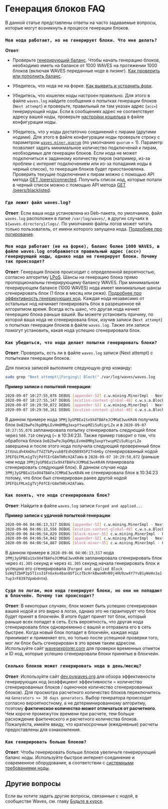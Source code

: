 # Генерация блоков FAQ

В данной статье представлены ответы на часто задаваемые вопросы, которые могут возникнуть в процессе генерации блоков.

### `Моя нода работает, но не генерирует блоки. Что мне делать?`

**Ответ**:

* Проверьте [генерирующий баланс](/ru/blockchain/account/account-balance#баланс-в-токене-waves). Чтобы начать генерацию блоков, необходимо иметь на балансе от 1000 WAVES на протяжении 1000 блоков (включая WAVES переданные ноде в лизинг). [Как проверить или пополнить баланс](/ru/blockchain/account/account-balance#пополнение-и-просмотр-баланса-аккаунта).

* Убедитесь, что нода не на форке. [Как выявить и устранить форк](/ru/waves-node/#работа-с-форками).

* Убедитесь, что кошелек ноды настроен правильно. Для этого в файле `waves.log` найдите сообщения о попытках генерации блоков (`Next attempt`) и проверьте, правильный ли там указан адрес (`acc=`) генерирующей ноды. Если в сообщениях адрес не соответствует адресу вашей ноды, проверьте [настройки кошелька](/ru/waves-node/node-configuration#настройки-кошелька) в файле конфигурации ноды.

* Убедитесь, что у ноды достаточно соединений с пирами (другими нодами).
Для этого в файле конфигурации ноды проверьте строку с параметром [`waves.miner.quorum`](/ru/waves-node/node-configuration#настроики-генератора-блоков) (по умолчанию `quorum` = 1). Параметр позволяет задать минимальное количество подключений к пирам, необходимых для генерации блоков. Если нода не может подключиться к заданному количеству пиров (например, из-за проблем с интернет подключением или из-за попадания ноды в черный список), то генерация блоков будет приостановлена. Проверить текущие подключения к пирам можно с помощью API метода [GET /peers/connected](/ru/waves-node/node-api/peers#get-peers-connected). Получить список нод, которые попали в черный список можно с помощью API метода [GET /peers/blacklisted](/ru/waves-node/node-api/peers#get-peers-blacklisted).

### `Где лежит файл waves.log?`

**Ответ**: Если ваша нода установлена из Deb-пакета, по умолчанию, файл `waves.log` расположен в папке `/var/log/waves/`, в других случаях в `${waves.directory}/logs/`. По умолчанию файлы логов может читать только пользователь, от имени которого запущена нода. [Подробнее про логирование](/ru/waves-node/logging-configuration).

### `Моя нода работает (не на форке), баланс более 1000 WAVES, в файле waves.log отображается правильный адрес (acc=) генерирующей ноды, однако нода не генерирует блоки. Почему так происходит?`

**Ответ**: Генерация блоков происходит с определенной вероятностью, согласно алгоритму [LPoS](/ru/blockchain/glossary#lpos). Шансы на генерацию блока прямо пропорциональны генерирующему балансу WAVES. При минимальном генерирующем балансе (1000 WAVES) нода имеет минимальные шансы сгенерировать блок (1 блок в месяц или реже). [Подробнее про эффективность генерирующих нод](#сколько-блоков-может-генерировать-нода-в-деньмесяц). Каждая нода независимо от остальных нод начинает генерировать блок в разрешенное ей алгоритмом время. Всегда есть шанс, что другая нода начнет генерацию блока раньше вашей. Вы можете установить причину, по которой ваша нода не сгенерировала блок, изучив записи (`Next attempt`) о попытках генерации блоков в файле `waves.log`. Также эти записи помогут установить, какая нода успешно сгенерировала блок.

### `Как убедиться, что нода делает попытки генерировать блоки?`

**Ответ**: Проверить, есть ли в файле `waves.log` записи (Next attempt) с попытками генерации блоков.

Для поиска записей выполните следующую grep команду:

```bash
sudo grep "Next attempt\|Forging\| Block(" /var/log/waves/waves.log
```

**Пример записи с попыткой генерации**:

```bash
2020-09-07 10:27:55,076 DEBUG [appender-52] c.w.mining.MinerImpl - Next attempt for acc=3PMj3yGPBEa1Sx9X4TBAFeJCMMaE3wvKR4N in 508.710 seconds
2020-09-07 10:27:55,147 DEBUG [ecution-context-global-48] c.w.s.a.BlockAppender$ - [2ecdf572 134.209.30.86:56992] Appended Block(DeB2bwPeJkpDMpLEvHm8MRg3axpYtwupMZi5uRigrLZo,CPX3P6rvYttUhUFtM2MTHdJ4AALFyfdfDey5oH9CGJXP,3PJEPHsDNtfDRxxaja8wEp3mCXp5kpLYsLS,1599474474614,[])
2020-09-07 10:29:50,072 DEBUG [appender-52] c.w.mining.MinerImpl - Next attempt for acc=3PMj3yGPBEa1Sx9X4TBAFeJCMMaE3wvKR4N in 457.722 seconds
2020-09-07 10:29:50,161 DEBUG [ecution-context-global-48] c.w.s.a.BlockAppender$ - [7895562c 173.249.1.184:60940] Appended Block(2fXUoLdh4XmDkuTfdZ7bPyvubBfEdhQ989X5P27nbHby,8hs8fTy52sJyzJwxMb75A38JAxsEPjycMTyfCbbrW9XB,3PEFQiFMLm1gTVjPdfCErG8mTHRcH2ATaWa,1599474589929,[],600000000)
```

В данном примере нода `3PMj3yGPBEa1Sx9X4TBAFeJCMMaE3wvKR4N` получила блок `DeB2bwPeJkpDMpLEvHm8MRg3axpYtwupMZi5uRigrLZo` и в `2020-09-07 10:27:55,076` запланировала попытку сгенерировать следующий блок через `508.710` секунд (~ в 10:34:23). Также пример говорит о том, что обработка блока `DeB2bwPeJkpDMpLEvHm8MRg3axpYtwupMZi5uRigrLZo` завершена и после этого нода получила следующий проверенный блок `2fXUoLdh4XmDkuTfdZ7bPyvubBfEdhQ989X5P27nbHby` сгенерированный нодой `3PEFQiFMLm1gTVjPdfCErG8mTHRcH2ATaWa` в `2020-09-07 10:29:50,072` (раньше чем нода `3PMj3yGPBEa1Sx9X4TBAFeJCMMaE3wvKR4N` планировала сгенерировать следующий блок). В данном случае нода `3PMj3yGPBEa1Sx9X4TBAFeJCMMaE3wvKR4N` не сгенерировала блок в 10:34:23 потому, что блок был сгенерирован ранее другой нодой `3PEFQiFMLm1gTVjPdfCErG8mTHRcH2ATaWa`.

### `Как понять, что нода сгенерировала блок?`

**Ответ**: Найдите в файле `waves.log` записи `Forged and applied...`

**Пример записи с удачной попыткой генерации**:

```bash
2020-09-06 04:06:13,517 DEBUG [appender-52] c.w.mining.MinerImpl - Next attempt for acc=3PMj3yGPBEa1Sx9X4TBAFeJCMMaE3wvKR4N in 41.305 seconds
2020-09-06 04:06:13,556 DEBUG [ecution-context-global-48] c.w.s.a.BlockAppender$ - [560c392d 5.189.182.6:52504] Appended Block(3bQwytTjwQCkQs2DWuoR5oqNKFtjAyDSftHQXrW2ALLQ29MpVBuX96231JW9joTGsYbbuyHaEuhrfUVvgFxdnJBs,2rTRaJqMrp2L3HvUfJ4FRQQGZGPM23kHVdhy1pAQucHLAvyG7QEHy6mMw9MfV7cjf7r2BDWYeyv7Eih3Uz83yVog,3P2HNUd5VUPLMQkJmctTPEeeHumiPN2GkTb,1599365173456,[],600000000)
2020-09-06 04:06:54,829 DEBUG [block-miner-35] c.w.mining.MinerImpl - Forging with <3PMj3yGPBEa1Sx9X4TBAFeJCMMaE3wvKR4N>, Time 41369 > Estimated Time 41361, balance 3485157657499, prev block 2qNW6zpp419atqZbstbwnAijUAmk55ggWiSvFLu6eDDSMuMciMta9f8aNXWh1HybQe2i2R2KwMcRrhHwd8by2Ya7 at 2228616 with target 61
2020-09-06 04:06:54,842 DEBUG [appender-52] c.w.mining.MinerImpl - Next attempt for acc=3PMj3yGPBEa1Sx9X4TBAFeJCMMaE3wvKR4N in 412.766 seconds
2020-09-06 04:06:54,887 DEBUG [block-miner-35] c.w.mining.MinerImpl - Forged and applied Block(5sWqTZbHP2p5T1ss31FnGx4s48an8Uf1czTbcHrkBwomRnN9j4HU9zw4Y7YvB1yWeHx3a17up3rF8397Upmbdntm,2qNW6zpp419atqZbstbwnAijUAmk55ggWiSvFLu6eDDSMuMciMta9f8aNXWh1HybQe2i2R2KwMcRrhHwd8by2Ya7,<3PMj3yGPBEa1Sx9X4TBAFeJCMMaE3wvKR4N>,1599365214825,[],2000000000) with cumulative score 525712542186004822512224
```

В данном примере в `2020-09-06 04:06:13,517` нода `3PMj3yGPBEa1Sx9X4TBAFeJCMMaE3wvKR4N` запланировала сгенерировать блок через `41.305` секунд и через `41.305` секунд начала генерировать блок и успешно его сгенерировала (`Forged and applied Block 5sWqTZbHP2p5T1ss31FnGx4s48an8Uf1czTbcHrkBwomRnN9j4HU9zw4Y7YvB1yWeHx3a17up3rF8397Upmbdntm`).

### `Судя по логам, моя нода генерирует блоки, но они не попадают в блокчейн. Почему так происходит?`

**Ответ**: В некоторых случаях, блок может быть успешно сгенерирован вашей нодой и это видно в логах, однако это не гарантирует что блок будет принят в блокчейн. В итоге будет принят тот блок, который раньше всех попадет в сеть. Есть вероятность, что другая нода сгенерировала блок одновременно с вашей и отправила его в сеть быстрее. Когда новый блок попадет в блокчейн, каждая нода принимает и применяет его, но только после успешной проверки того, мог ли блок быть сгенерирован в это время таким адресом. Используйте сайт [wavesexplorer.com](https://wavesexplorer.com/) для проверки временных отметок и ID нод, которые успешно сгенерировали блоки принятые в блокчейн.

### `Сколько блоков может генерировать нода в день/месяц?`

**Ответ**: Используйте сайт [dev.pywaves.org](https://dev.pywaves.org/) для обзора эффективности генерирующих нод (коэффициент эффективности = количество сгенерированных блоков / оценочное количество сгенерированных блоков). Для просмотра расчетного количество блоков переключитесь на `Generators >> 30 days generators`. Выбор генератора происходит согласно вероятностному, а не детерминированному алгоритму, поэтому **фактическое количество может отличаться от расчетного**. Чем короче промежуток времени при расчете, тем больше расхождение фактического и расчетного количества блоков. Пожалуйста, имейте ввиду, что краткосрочные (ежедневные) расчеты предоставлены для ознакомления.

### `Как генерировать больше блоков?`

**Ответ**: Чтобы генерировать больше блоков увеличьте генерирующий баланс ноды. Используйте быстрое интернет-соединение и современное оборудование, в соответствии с [системными требованиями ноды](/ru/waves-node/how-to-install-a-node/how-to-install-a-node#системные-требования).

## Другие вопросы

Если вы хотите задать другие вопросы, связанные с нодой, в сообществе Waves, см. главу [Будьте в курсе](/ru/keep-in-touch/).